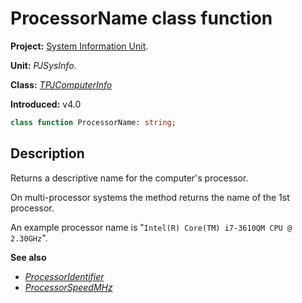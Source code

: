 # ProcessorName class function #

**Project:** [System Information Unit](SystemInformationUnit.md).

**Unit:** _PJSysInfo_.

**Class:** _[TPJComputerInfo](TPJComputerInfo.md)_

**Introduced:** v4.0

```pascal
class function ProcessorName: string;
```

## Description ##

Returns a descriptive name for the computer's processor.

On multi-processor systems the method returns the name of the 1st processor.

An example processor name is "`Intel(R) Core(TM) i7-3610QM CPU @ 2.30GHz`".

**See also**

* _[ProcessorIdentifier](TPJComputerInfoProcessorIdentifier.md)_
* _[ProcessorSpeedMHz](TPJComputerInfoProcessorSpeedMHz.md)_ 
